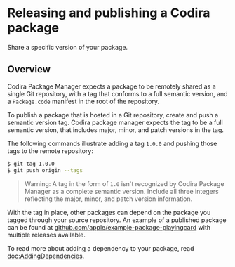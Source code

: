 # Releasing and publishing a Codira package

Share a specific version of your package.

## Overview

Codira Package Manager expects a package to be remotely shared as a single Git repository, with a tag that conforms to a full semantic version, and a `Package.code` manifest in the root of the repository.

<!-- TODO: need a reference to sharing a dependency through a codira registry -->

To publish a package that is hosted in a Git repository, create and push a semantic version tag.
Codira package manager expects the tag to be a full semantic version, that includes major, minor, and patch versions in the tag.

The following commands illustrate adding a tag `1.0.0` and pushing those tags to the remote repository:

```bash
$ git tag 1.0.0
$ git push origin --tags
```

> Warning: A tag in the form of `1.0` isn't recognized by Codira Package Manager as a complete semantic version.
> Include all three integers reflecting the major, minor, and patch version information.

With the tag in place, other packages can depend on the package you tagged through your source repository.
An example of a published package can be found at [github.com/apple/example-package-playingcard](https://github.com/apple/example-package-playingcard/) with multiple releases available.

To read more about adding a dependency to your package, read <doc:AddingDependencies>.
